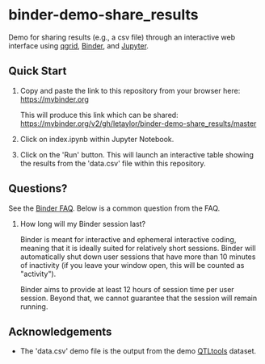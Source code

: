 binder-demo-share_results
=========================

Demo for sharing results (e.g., a csv file) through an interactive web interface using [qgrid](https://qgrid.readthedocs.io), [Binder](https://mybinder.org), and [Jupyter](https://jupyter.org).


Quick Start
-----------

1. Copy and paste the link to this repository from your browser here:  https://mybinder.org

    This will produce this link which can be shared:
    https://mybinder.org/v2/gh/letaylor/binder-demo-share_results/master

2. Click on index.ipynb within Jupyter Notebook.

3. Click on the 'Run' button. This will launch an interactive table showing the results from the 'data.csv' file within this repository. 


Questions?
----------

See the [Binder FAQ](http://mybinder.readthedocs.io/en/latest/faq.html). Below is a common question from the FAQ.

1. How long will my Binder session last?

    Binder is meant for interactive and ephemeral interactive coding, meaning that it is ideally suited for relatively short sessions. Binder will automatically shut down user sessions that have more than 10 minutes of inactivity (if you leave your window open, this will be counted as "activity").
    
    Binder aims to provide at least 12 hours of session time per user session. Beyond that, we cannot guarantee that the session will remain running.


Acknowledgements
----------------

* The 'data.csv' demo file is the output from the demo [QTLtools](https://qtltools.github.io/qtltools) dataset.

